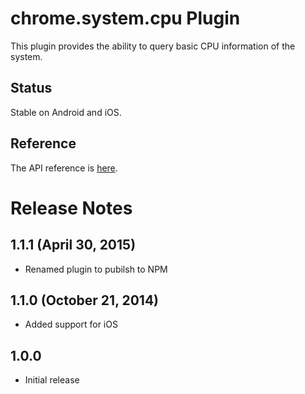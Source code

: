 # chrome.system.cpu Plugin

This plugin provides the ability to query basic CPU information of the system.

## Status

Stable on Android and iOS.

## Reference

The API reference is [here](https://developer.chrome.com/apps/system_cpu).

# Release Notes

## 1.1.1 (April 30, 2015)
- Renamed plugin to pubilsh to NPM

## 1.1.0 (October 21, 2014)
- Added support for iOS

## 1.0.0
- Initial release
